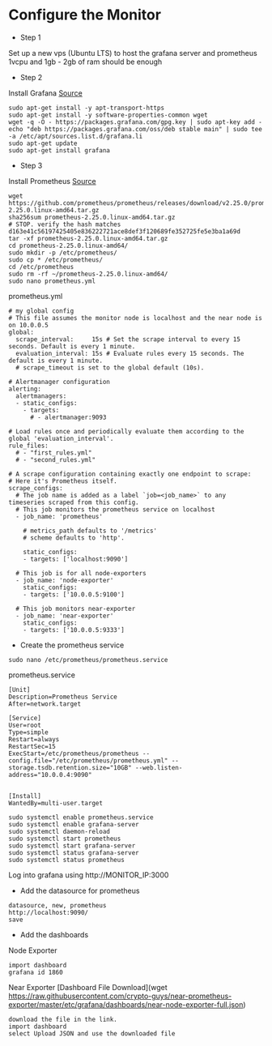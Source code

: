 # Configure the Monitor

- Step 1 

Set up a new vps (Ubuntu LTS) to host the grafana server and prometheus 1vcpu and 1gb - 2gb of ram should be enough

- Step 2

Install Grafana [Source](https://grafana.com/docs/grafana/latest/installation/debian/)

```
sudo apt-get install -y apt-transport-https
sudo apt-get install -y software-properties-common wget
wget -q -O - https://packages.grafana.com/gpg.key | sudo apt-key add -
echo "deb https://packages.grafana.com/oss/deb stable main" | sudo tee -a /etc/apt/sources.list.d/grafana.li
sudo apt-get update
sudo apt-get install grafana
```

- Step 3

Install Prometheus [Source]()

```
wget https://github.com/prometheus/prometheus/releases/download/v2.25.0/prometheus-2.25.0.linux-amd64.tar.gz
sha256sum prometheus-2.25.0.linux-amd64.tar.gz
# STOP. verify the hash matches d163e41c56197425405e836222721ace8def3f120689fe352725fe5e3ba1a69d
tar -xf prometheus-2.25.0.linux-amd64.tar.gz
cd prometheus-2.25.0.linux-amd64/
sudo mkdir -p /etc/prometheus/
sudo cp * /etc/prometheus/
cd /etc/prometheus
sudo rm -rf ~/prometheus-2.25.0.linux-amd64/
sudo nano prometheus.yml
```

prometheus.yml
```
# my global config
# This file assumes the monitor node is localhost and the near node is on 10.0.0.5 
global:
  scrape_interval:     15s # Set the scrape interval to every 15 seconds. Default is every 1 minute.
  evaluation_interval: 15s # Evaluate rules every 15 seconds. The default is every 1 minute.
  # scrape_timeout is set to the global default (10s).

# Alertmanager configuration
alerting:
  alertmanagers:
  - static_configs:
    - targets:
      # - alertmanager:9093

# Load rules once and periodically evaluate them according to the global 'evaluation_interval'.
rule_files:
  # - "first_rules.yml"
  # - "second_rules.yml"

# A scrape configuration containing exactly one endpoint to scrape:
# Here it's Prometheus itself.
scrape_configs:
  # The job name is added as a label `job=<job_name>` to any timeseries scraped from this config.
  # This job monitors the prometheus service on localhost
  - job_name: 'prometheus'

    # metrics_path defaults to '/metrics'
    # scheme defaults to 'http'.

    static_configs:
    - targets: ['localhost:9090']

  # This job is for all node-exporters
  - job_name: 'node-exporter'
    static_configs:
    - targets: ['10.0.0.5:9100']

  # This job monitors near-exporter
  - job_name: 'near-exporter'
    static_configs:
    - targets: ['10.0.0.5:9333']
```

- Create the prometheus service

```
sudo nano /etc/prometheus/prometheus.service
```
prometheus.service
```
[Unit]
Description=Prometheus Service
After=network.target

[Service]
User=root
Type=simple
Restart=always
RestartSec=15
ExecStart=/etc/prometheus/prometheus --config.file="/etc/prometheus/prometheus.yml" --storage.tsdb.retention.size="10GB" --web.listen-address="10.0.0.4:9090"


[Install]
WantedBy=multi-user.target
```

```
sudo systemctl enable prometheus.service
sudo systemctl enable grafana-server 
sudo systemctl daemon-reload
sudo systemctl start prometheus
sudo systemctl start grafana-server
sudo systemctl status grafana-server
sudo systemctl status prometheus
```

Log into grafana using http://MONITOR_IP:3000    

- Add the datasource for prometheus

```
datasource, new, prometheus
http://localhost:9090/
save
```

- Add the dashboards

Node Exporter
```
import dashboard
grafana id 1860
```

Near Exporter [Dashboard File Download](wget https://raw.githubusercontent.com/crypto-guys/near-prometheus-exporter/master/etc/grafana/dashboards/near-node-exporter-full.json)
```
download the file in the link. 
import dashboard
select Upload JSON and use the downloaded file
```
